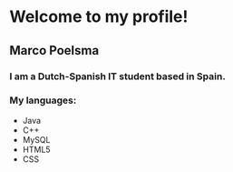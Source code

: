 # Welcome to my profile!

## Marco Poelsma

### I am a Dutch-Spanish IT student based in Spain.

### My languages:

- Java
- C++
- MySQL
- HTML5
- CSS




<!---
Marco-Poelsma/Marco-Poelsma is a ✨ special ✨ repository because its `README.md` (this file) appears on your GitHub profile.
You can click the Preview link to take a look at your changes.
--->
